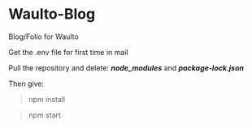 # Waulto-Blog

Blog/Folio for Waulto

Get the .env file for first time in mail

Pull the repository and delete:
**_node_modules_**  and **_package-lock.json_**

Then give:
>npm install

>npm start

